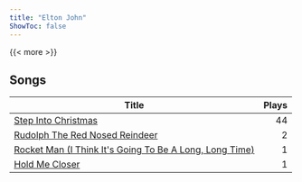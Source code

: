 ```yaml
---
title: "Elton John"
ShowToc: false
---
```


{{< more >}}

## Songs
Title | Plays 
----- | -----: 
[Step Into Christmas](/songs/step-into-christmas) | 44
[Rudolph The Red Nosed Reindeer](/songs/rudolph-the-red-nosed-reindeer) | 2
[Rocket Man (I Think It's Going To Be A Long, Long Time)](/songs/rocket-man-i-think-its-going-to-be-a-long-long-time) | 1
[Hold Me Closer](/songs/hold-me-closer) | 1

